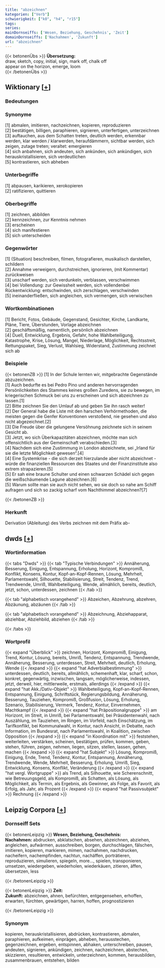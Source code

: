 ```yaml
---
title: "abzeichnen"
kategorien: ["Verb"]
schwierigkeit: ["k0", "h4", "r15"]
tags:
series:
mainDornseiffs: ['Wesen, Beziehung, Geschehnis', 'Zeit']
domainDornseiffs: ['Nachahmen', 'Zukunft']
url: "abzeichnen"
---
```


{{< betonenÜbs >}}
**Übersetzung:**  
draw, sketch, copy, initial, sign, mark off, chalk off  
appear on the horizon, emerge, loom  
{{< /betonenÜbs >}}

## Wiktionary [[+](https://de.wiktionary.org/wiki/abzeichnen)]

### Bedeutungen

### Synonyme
[1] abmalen, imitieren, nachzeichnen, kopieren, reproduzieren  
[2] bestätigen, billigen, paraphieren, signieren, unterfertigen, unterzeichnen  
[3] auftauchen, aus dem Schatten treten, deutlich werden, erkennbar werden, klar werden / klarwerden, heraufdämmern, sichtbar werden, sich zeigen, zutage treten; veraltet: emergieren  
[4] sich anbahnen, sich andeuten, sich ankünden, sich ankündigen, sich herauskristallisieren, sich verdeutlichen  
[5] kontrastieren, sich abheben  

### Unterbegriffe
[1] abpausen, karikieren, xerokopieren  
[2] ratifizieren, quittieren  

### Oberbegriffe
[1] zeichnen, abbilden  
[2] kennzeichnen, zur Kenntnis nehmen  
[3] erscheinen  
[4] sich manifestieren  
[5] sich unterscheiden  

### Gegenwörter
[1] (Situation) beschreiben, filmen, fotografieren, musikalisch darstellen, schildern  
[2] Annahme verweigern, durchstreichen, ignorieren, (mit Kommentar) zurückweisen  
[3] unscharf werden, sich verdunkeln, verblassen, verschwimmen  
[4] bei Vollendung: zur Gewissheit werden, sich vollendenbei Rückentwicklung: entschwinden, sich zerschlagen, verschwinden  
[5] ineinanderfließen, sich angleichen, sich vermengen, sich verwischen  

### Wortkombinationen
[1] Bericht, Fotos, Gebäude, Gegenstand, Gesichter, Kirche, Landkarte, Pläne, Tiere, Überstunden, Vorlage abzeichnen  
[2] geschäftsmäßig, namentlich, persönlich abzeichnen  
[4] Duell, Entwicklung, Ergebnis, Gefahr, hohe Wahlbeteiligung, Katastrophe, Krise, Lösung, Mangel, Niederlage, Möglichkeit, Rechtsstreit, Rettungspaket, Sieg, Verlust, Wahlsieg, Widerstand, Zustimmung zeichnet sich ab  

### Beispiele
{{< betonenZB >}}
[1] In der Schule lernten wir, mitgebrachte Gegenstände abzuzeichnen.  
[1] Auch bedurfte es bei Pedro Pino und anderen hervorragenden Persönlichkeiten des Stammes keines großen Zuredens, sie zu bewegen, im kriegerischen Schmuck bei uns zu erscheinen und sich abzeichnen zu lassen.[1]  
[2] Bitte zeichnen Sie den Umlauf ab und geben Sie ihn rasch weiter!  
[2] Der General habe die Liste mit den harschen Verhörmethoden, die meisten gegen die Genfer Konventionen verstoßend, nie gesehen und also nicht abgezeichnet.[2]  
[3] Die Freude über die gelungene Versöhnung zeichnete sich in seinem Gesicht ab.  
[3] Jetzt, wo sich Überkapazitäten abzeichnen, möchte man sich offensichtlich aus der Gemeinschaft verabschieden.[3]  
[4] Nachdem sich eine Zustimmung in London abzeichnete, sei „Irland für sie die letzte Möglichkeit gewesen“.[4]  
[4] Eine Systemkrise - die sich derzeit hierzulande aber nicht abzeichnet - würde die finanziellen Ressourcen des Staates und der Finanzinstitute also extrem strapazieren.[5]  
[5] Er sah eine braune Schulter und einen schwarzen Schädel sich gegen die weißschäumende Lagune abzeichnen.[6]  
[5] Warum sollte man sie auch nicht sehen, wo sie doch so nahe am Schiff aufragen und sich so zackig scharf vom Nachthimmel abzeichnen?[7]  

{{< /betonenZB >}}
### Herkunft
Derivation (Ableitung) des Verbs zeichnen mit dem Präfix ab-  



## dwds [[+](https://www.dwds.de/wb/abzeichnen)]

### Wortinformation
{{< tabs "Dwds" >}}
{{< tab "Typische Verbindungen" >}}
Annäherung, Besserung, Einigung, Entspannung, Erholung, Horizont, Kompromiß, Konflikt, Konsens, Kontur, Kopf-an-Kopf-Rennen, Lösung, Mehrheit, Parlamentswahl, Silhouette, Stabilisierung, Streit, Tendenz, Trend, Trendwende, Umriß, Wahlbeteiligung, Wende, allmählich, bereits, deutlich, jetzt, schon, unterdessen, zeichnen
{{< /tab >}}

{{< tab "alphabetisch vorangehend" >}}
Abzeichen, Abzehrung, abzehren, Abzäunung, abzäunen
{{< /tab >}}

{{< tab "alphabetisch vorangehend" >}}
Abzeichnung, Abziehapparat, abziehbar, Abziehbild, abziehen
{{< /tab >}}

{{< /tabs >}}

### Wortprofil
{{< expand "Überblick" >}} zeichnen, Horizont, Kompromiß, Einigung, Trend, Kontur, Lösung, bereits, Umriß, Tendenz, Entspannung, Trendwende, Annäherung, Besserung, unterdessen, Streit, Mehrheit, deutlich, Erholung, Wende {{< /expand >}}
{{< expand "hat Adverbialbestimmung" >}} unterdessen, deutlich, bereits, allmählich, schemenhaft, klar, scharf, schon, konkret, gegenwärtig, inzwischen, langsam, möglicherweise, indessen, jetzt, derweil, hier, mittlerweile, erstmals, allerdings {{< /expand >}}
{{< expand "hat Akk./Dativ-Objekt" >}} Wahlbeteiligung, Kopf-an-Kopf-Rennen, Entspannung, Einigung, Schriftstück, Regierungsbildung, Annäherung, Besserung, Tauziehen, Kompromiß, Großfusion, Lösung, Erholung, Szenario, Stabilisierung, Vermerk, Tendenz, Kontur, Einvernehmen, Machtkampf {{< /expand >}}
{{< expand "hat Präpositionalgruppe" >}} am Horizont, im Streit, in Umriß, bei Parlamentswahl, bei Präsidentenwahl, nach Auszählung, im Tauziehen, im Ringen, im Vorfeld, nach Einschätzung, im Tarifkonflikt, bei Kommunalwahl, in Kontur, nach Ansicht, in Debatte, nach Information, im Bundesrat, nach Parlamentswahl, in Koalition, zwischen Opposition {{< /expand >}}
{{< expand "in Koordination mit" >}} feststehen, weiterleiten, verstärken, scheinen, bestätigen, prüfen, kommen, geben, stehen, führen, zeigen, nehmen, liegen, sitzen, stellen, lassen, gehen, machen {{< /expand >}}
{{< expand "hat Subjekt" >}} Lösung, Kompromiß, Einigung, Ende, Trend, Tendenz, Kontur, Entspannung, Annäherung, Trendwende, Wende, Mehrheit, Besserung, Erholung, Umriß, Sieg, Entwicklung, Konsens, Konflikt, Veränderung {{< /expand >}}
{{< expand "hat vergl. Wortgruppe" >}} als Trend, als Silhouette, wie Scherenschnitt, wie Betreuungsgeld, als Kompromiß, als Schatten, als Lösung, als Möglichkeit, als Termin, als Ergebnis, als Gewinner, als Folge, als Favorit, als Erfolg, als Jahr, als Prozent {{< /expand >}}
{{< expand "hat Passivsubjekt" >}} Rechnung {{< /expand >}}

## Leipzig Corpora [[+](https://corpora.uni-leipzig.de/en/res?word=abzeichnen&corpusId=deu_newscrawl-public_2018)]

### Dornseiff Sets
{{< betonenLeipzig >}}
**Wesen, Beziehung, Geschehnis:**  
**Nachahmen:** abdrucken, abklatschen, absehen, abzeichnen, abziehen, angleichen, aufwärmen, ausschreiben, borgen, durchschlagen, fälschen, imitieren, kopieren, markieren, mimen, nachahmen, nachdrucken, nacheifern, nachempfinden, nachtun, nachäffen, porträtieren, reproduzieren, simulieren, spiegeln, more..., spielen, transponieren, umsetzen, wiedergeben, wiederholen, wiederkäuen, zitieren, äffen, übersetzen, less  

{{< /betonenLeipzig >}}


{{< betonenLeipzig >}}
**Zeit:**  
**Zukunft:** abzeichnen, ahnen, befürchten, entgegensehen, erhoffen, erwarten, fürchten, gewärtigen, harren, hoffen, prognostizieren  

{{< /betonenLeipzig >}}

### Synonym
kopieren, herauskristallisieren, abdrücken, kontrastieren, abmalen, paraphieren, aufkeimen, einprägen, abheben, herausstechen, gegenzeichnen, ergeben, entspinnen, abhaken, unterschreiben, pausen, andeuten, signieren, ankündigen, zeichnen, nachzeichnen, abstechen, skizzieren, resultieren, entwickeln, unterzeichnen, kommen, herausbilden, zusammenbrauen, entstehen, bilden

